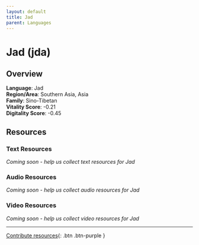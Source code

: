 ```yaml
---
layout: default
title: Jad
parent: Languages
---
```


# Jad (jda)

## Overview

**Language**: Jad  
**Region/Area**: Southern Asia, Asia  
**Family**: Sino-Tibetan  
**Vitality Score**: -0.21  
**Digitality Score**: -0.45  

## Resources

### Text Resources
*Coming soon - help us collect text resources for Jad*

### Audio Resources
*Coming soon - help us collect audio resources for Jad*

### Video Resources
*Coming soon - help us collect video resources for Jad*

---

[Contribute resources](https://fairtrain.github.io/){: .btn .btn-purple }
